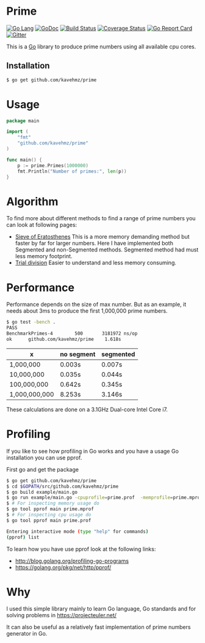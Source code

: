 Prime
=========
[![Go Lang](http://kavehmz.github.io/static/gopher/gopher-front.svg)](https://golang.org/)
[![GoDoc](https://godoc.org/github.com/kavehmz/prime?status.svg)](https://godoc.org/github.com/kavehmz/prime)
[![Build Status](https://travis-ci.org/kavehmz/prime.svg?branch=master)](https://travis-ci.org/kavehmz/prime)
[![Coverage Status](https://coveralls.io/repos/kavehmz/prime/badge.svg?branch=master&service=github)](https://coveralls.io/github/kavehmz/prime?branch=master)
[![Go Report Card](https://goreportcard.com/badge/github.com/kavehmz/prime)](https://goreportcard.com/report/github.com/kavehmz/prime)
[![Gitter](https://badges.gitter.im/Join%20Chat.svg)](https://gitter.im/kavehmz/prime)

This is a [Go](http://golang.org) library to produce prime numbers using all available cpu cores.


## Installation

```bash
$ go get github.com/kavehmz/prime
```

# Usage

```go
package main

import (
	"fmt"
	"github.com/kavehmz/prime"
)

func main() {
	p := prime.Primes(1000000)
	fmt.Println("Number of primes:", len(p))
}
```
# Algorithm
To find more about different methods to find a range of prime numbers you can look at following pages:

* [Sieve of Eratosthenes](https://en.wikipedia.org/wiki/Sieve_of_Eratosthenes) This is a more memory demanding method but faster by far for larger numbers. Here I have implemented both Segmented and non-Segmented methods. Segmented method had must less memory footprint.
* [Trial division](https://en.wikipedia.org/wiki/Trial_division) Easier to understand and less memory consuming.

# Performance
Performance depends on the size of max number. But as an example, it needs about 3ms to produce the first 1,000,000 prime numbers.


```bash
$ go test -bench .  
PASS
BenchmarkPrimes-4	     500	   3181972 ns/op
ok  	github.com/kavehmz/prime	1.618s
```

x            |no segment |segmented
-------------|-----------|------
1,000,000    |0.003s     | 0.007s
10,000,000   |0.035s     | 0.044s
100,000,000  |0.642s     | 0.345s
1,000,000,000|8.253s     | 3.146s

These calculations are done on a 3.1GHz Dual-core Intel Core i7.

# Profiling

If you like to see how profiling in Go works and you have a usage Go installation you can use pprof.

First go and get the package
```bash
$ go get github.com/kavehmz/prime
$ cd $GOPATH/src/github.com/kavehmz/prime
$ go build example/main.go
$ go run example/main.go -cpuprofile=prime.prof  -memprofile=prime.mprof
$ # For inspecting memory usage do
$ go tool pprof main prime.mprof
$ # For inspecting cpu usage do
$ go tool pprof main prime.prof

Entering interactive mode (type "help" for commands)
(pprof) list
```

To learn how you have use pprof look at the following links:

- http://blog.golang.org/profiling-go-programs
- https://golang.org/pkg/net/http/pprof/

# Why
I used this simple library mainly to learn Go language, Go standards and for solving problems in https://projecteuler.net/

It can also be useful as a relatively fast implementation of prime numbers generator in Go.
